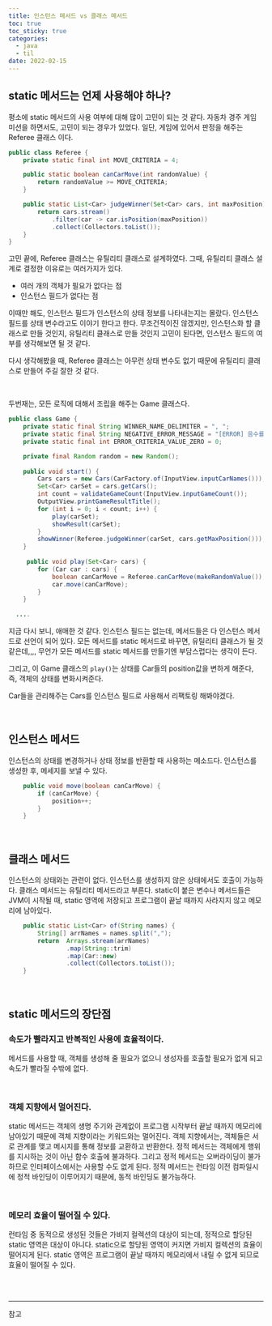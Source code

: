 ```yaml
---
title: 인스턴스 메서드 vs 클래스 메서드
toc: true
toc_sticky: true
categories:
  - java
  - til
date: 2022-02-15
---
```


## static 메서드는 언제 사용해야 하나?

평소에 static 메서드의 사용 여부에 대해 많이 고민이 되는 것 같다.
자동차 경주 게임 미션을 하면서도, 고민이 되는 경우가 있었다.
일단, 게임에 있어서 판정을 해주는 Referee 클래스 이다.

```java
public class Referee {
	private static final int MOVE_CRITERIA = 4;

	public static boolean canCarMove(int randomValue) {
		return randomValue >= MOVE_CRITERIA;
	}

	public static List<Car> judgeWinner(Set<Car> cars, int maxPosition) {
		return cars.stream()
			.filter(car -> car.isPosition(maxPosition))
			.collect(Collectors.toList());
	}
}
```

고민 끝에, Referee 클래스는 유틸리티 클래스로 설계하였다.
그때, 유틸리티 클래스 설계로 결정한 이유로는 여러가지가 있다.

- 여러 개의 객체가 필요가 없다는 점
- 인스턴스 필드가 없다는 점

이때만 해도, 인스턴스 필드가 인스턴스의 상태 정보를 나타내는지는 몰랐다.
인스턴스 필드를 상태 변수라고도 이야기 한다고 한다.
무조건적이진 않겠지만, 인스턴스화 할 클래스로 만들 것인지, 유틸리티 클래스로 만들 것인지 고민이 된다면, 인스턴스 필드의 여부를 생각해보면 될 것 같다.

다시 생각해봤을 때, Referee 클래스는 아무런 상태 변수도 없기 때문에 유틸리티 클래스로 만들어 주길 잘한 것 같다.

<br/>

두번재는, 모든 로직에 대해서 조립을 해주는 Game 클래스다.

```java
public class Game {
    private static final String WINNER_NAME_DELIMITER = ", ";
    private static final String NEGATIVE_ERROR_MESSAGE = "[ERROR] 음수를 입력할 수 없습니다";
    private static final int ERROR_CRITERIA_VALUE_ZERO = 0;

    private final Random random = new Random();
  
    public void start() {
        Cars cars = new Cars(CarFactory.of(InputView.inputCarNames()));
        Set<Car> carSet = cars.getCars();
        int count = validateGameCount(InputView.inputGameCount());
        OutputView.printGameResultTitle();
        for (int i = 0; i < count; i++) {
            play(carSet);
            showResult(carSet);
        }
        showWinner(Referee.judgeWinner(carSet, cars.getMaxPosition()));
    }
  
     public void play(Set<Car> cars) {
        for (Car car : cars) {
            boolean canCarMove = Referee.canCarMove(makeRandomValue());
            car.move(canCarMove);
        }
    }
  
  ....
```

지금 다시 보니, 애매한 것 같다.
인스턴스 필드는 없는데, 메서드들은 다 인스턴스 메서드로 선언이 되어 있다.
모든 메서드를 static 메서드로 바꾸면, 유틸리티 클래스가 될 것 같은데,,,,
무언가 모든 메서드를 static 메서드를 만들기엔 부담스럽다는 생각이 든다.

그리고, 이 Game 클래스의 `play()`는 상태를 Car들의 position값을 변하게 해준다,
즉, 객체의 상태를 변화시켜준다.

Car들을 관리해주는 Cars를 인스턴스 필드로 사용해서 리팩토링 해봐야겠다. 

<br/>

## 인스턴스 메서드

인스턴스의 상태를 변경하거나 상태 정보를 반환할 때 사용하는 메소드다.
인스턴스를 생성한 후, 메세지를 보낼 수 있다.

```java
    public void move(boolean canCarMove) {
        if (canCarMove) {
            position++;
        }
    }
```

<br/>

## 클래스 메서드

인스턴스의 상태와는 관련이 없다.
인스턴스를 생성하지 않은 상태에서도 호출이 가능하다.
클래스 메서드는 유틸리티 메서드라고 부른다.
static이 붙은 변수나 메서드들은 JVM이 시작될 때, static 영역에 저장되고 프로그램이 끝날 때까지 사라지지 않고 메모리에 남아있다.

```java
    public static List<Car> of(String names) {
        String[] arrNames = names.split(",");
        return  Arrays.stream(arrNames)
                .map(String::trim)
                .map(Car::new)
                .collect(Collectors.toList());
    }
```

<br/>


## static 메서드의 장단점

### 속도가 빨라지고 반복적인 사용에 효율적이다.

메서드를 사용할 때, 객체를 생성해 줄 필요가 없으니 생성자를 호출할 필요가 없게 되고 속도가 빨라질 수밖에 없다.

<br/>

### 객체 지향에서 멀어진다.

static 메서드는 객체의 생명 주기와 관계없이 프로그램 시작부터 끝날 때까지 메모리에 남아있기 때문에 객체 지향이라는 키워드와는 멀어진다.
객체 지향에서는, 객체들은 서로 관계를 맺고 메시지를 통해 정보를 교환하고 반환한다.
정적 메서드는 객체에게 행위를 지시하는 것이 아닌 함수 호출에 불과하다.
그리고 정적 메서드는 오버라이딩이 불가하므로 인터페이스에서는 사용할 수도 없게 된다.
정적 메서드는 런타임 이전 컴파일시에 정적 바인딩이 이루어지기 때문에, 동적 바인딩도 불가능하다.

<br/>

### 메모리 효율이 떨어질 수 있다.

런타임 중 동적으로 생성된 것들은 가비지 컬렉션의 대상이 되는데, 정적으로 할당된 static 영역은 대상이 아니다.
static으로 할당된 영역이 커지면 가비지 컬렉션의 효율이 떨어지게 된다.
static 영역은 프로그램이 끝날 때까지 메모리에서 내릴 수 없게 되므로 효율이 떨어질 수 있다.

 <br/>
 <br/>

<hr/>
참고 <https://tecoble.techcourse.co.kr/post/2020-07-16-static-method/>